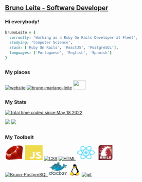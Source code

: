 
## [Bruno Leite - Software Developer](https://bruno.buzz/)

### Hi everybody!

```ruby
brunoLeite = {
  currently: 'Working as a Ruby On Rails Developer at Fleet',
  studying: 'Computer Science',
  stack: ['Ruby On Rails', 'ReactJS', 'PostgreSQL'],
  languages: ['Portuguese', 'English', 'Spanish']
}
```

##
<h3>My places</h3>
  
<a href="https://bruno.buzz" target="_blank"><img src="https://user-images.githubusercontent.com/94543524/226052412-a24dcded-e90a-41bf-9d0d-38a02a19e200.png" alt="website" height="30" width="30" ></a>
<a href="https://www.linkedin.com/in/bruno-mariano-leite/" target="_blank"><img src="https://raw.githubusercontent.com/rahuldkjain/github-profile-readme-generator/master/src/images/icons/Social/linked-in-alt.svg" alt="bruno-mariano-leite" height="30" width="50" ></a>
<a href="mailto:bmarianoleite4@gmail.com" target="_blank"><img src="https://user-images.githubusercontent.com/5141132/50740364-7ea80880-1217-11e9-8faf-2348e31beedd.png" target="_blank" height="30" width="40"></a>

##
<div align="left">
  <h3>My Stats</h3>
  
  <a href="https://wakatime.com/@9450441a-ff7b-4805-b841-897d35ef3820"><img src="https://wakatime.com/badge/user/9450441a-ff7b-4805-b841-897d35ef3820.svg" alt="Total time coded since May 18 2022" /></a>
  
  <img style="height: 200px" src="https://github-readme-stats.vercel.app/api/top-langs/?username=nullbr&layout=compact" />
  <img style="height: 200px" src="https://github-readme-stats.vercel.app/api?username=nullbr&show_icons=true" />
</div>

##
<div align="left" style="display: inline_block">

  <h3>My Toolbelt</h3>
  <a href="https://rubyonrails.org" target="_blank"><img alt="Ruby" height="50" width="60" src="https://raw.githubusercontent.com/devicons/devicon/master/icons/ruby/ruby-original.svg"></a>
  <a href="https://www.javascript.com/" target="_blank"><img alt="Javascript" height="50" width="60" src="https://raw.githubusercontent.com/devicons/devicon/master/icons/javascript/javascript-plain.svg"></a>
  <a href="https://www.w3schools.com/css/" target="_blank"><img alt="CSS" height="50" width="60" src="https://cdn.jsdelivr.net/gh/devicons/devicon/icons/css3/css3-original.svg"></a>
  <a href="https://www.w3.org/html/" target="_blank"><img alt="HTML" height="50" width="60" src="https://cdn.jsdelivr.net/gh/devicons/devicon/icons/html5/html5-original.svg"></a>
  <a href="https://react.dev/" target="_blank"><img alt="Bruno-React" height="50" width="60" src="https://github.com/devicons/devicon/raw/master/icons/react/react-original.svg"></a>
  <a href="https://rubyonrails.org" target="_blank"><img alt="RoR" height="50" width="60" src="https://raw.githubusercontent.com/devicons/devicon/master/icons/rails/rails-original-wordmark.svg"></a>
  <a href="https://www.postgresql.org" target="_blank"><img alt="Bruno-PostgreSQL" height="50" width="60" src="https://cdn.jsdelivr.net/gh/devicons/devicon/icons/postgresql/postgresql-original.svg"></a>
  <a href="https://www.docker.com/" target="_blank"><img alt="Bruno-Docker" height="50" width="60" src="https://raw.githubusercontent.com/devicons/devicon/master/icons/docker/docker-original-wordmark.svg"></a>
  <a href="https://www.linux.org/" target="_blank"><img src="https://raw.githubusercontent.com/devicons/devicon/master/icons/linux/linux-original.svg" alt="linux" width="40" height="40"/></a>
  <a href="https://git-scm.com/" target="_blank"><img src="https://www.vectorlogo.zone/logos/git-scm/git-scm-icon.svg" alt="git" width="60" height="50"/></a>
</div>

